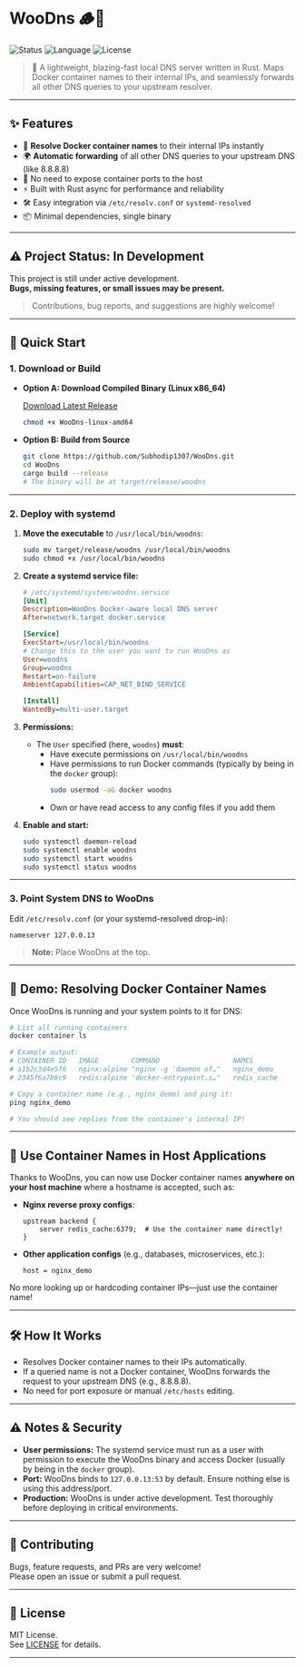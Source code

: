 # WooDns 🪵🔧

![Status](https://img.shields.io/badge/status-in--development-orange)
![Language](https://img.shields.io/badge/Rust-stable-blue)
![License](https://img.shields.io/badge/license-MIT-green)

> 🚀 A lightweight, blazing-fast local DNS server written in Rust. Maps Docker container names to their internal IPs, and seamlessly forwards all other DNS queries to your upstream resolver.

---

## ✨ Features

- 🔧 **Resolve Docker container names** to their internal IPs instantly
- 🌍 **Automatic forwarding** of all other DNS queries to your upstream DNS (like 8.8.8.8)
- 🐳 No need to expose container ports to the host
- ⚡ Built with Rust async for performance and reliability
- 🛠️ Easy integration via `/etc/resolv.conf` or `systemd-resolved`
- 📦 Minimal dependencies, single binary

---

## ⚠️ Project Status: In Development

This project is still under active development.  
**Bugs, missing features, or small issues may be present.**

> Contributions, bug reports, and suggestions are highly welcome!

---



## 🚀 Quick Start

### 1. Download or Build

- **Option A: Download Compiled Binary (Linux x86_64)**
  
  [Download Latest Release](./WooDns-linux-amd64)

  ```sh
  chmod +x WooDns-linux-amd64
  ```

- **Option B: Build from Source**

  ```sh
  git clone https://github.com/Subhodip1307/WooDns.git
  cd WooDns
  cargo build --release
  # The binary will be at target/release/woodns
  ```

---

### 2. Deploy with systemd

1. **Move the executable** to `/usr/local/bin/woodns`:

    ```sh
    sudo mv target/release/woodns /usr/local/bin/woodns
    sudo chmod +x /usr/local/bin/woodns
    ```

2. **Create a systemd service file:**

    ```ini
    # /etc/systemd/system/woodns.service
    [Unit]
    Description=WooDns Docker-aware local DNS server
    After=network.target docker.service

    [Service]
    ExecStart=/usr/local/bin/woodns
    # Change this to the user you want to run WooDns as
    User=woodns
    Group=woodns
    Restart=on-failure
    AmbientCapabilities=CAP_NET_BIND_SERVICE

    [Install]
    WantedBy=multi-user.target
    ```

3. **Permissions:**

    - The `User` specified (here, `woodns`) **must**:
      - Have execute permissions on `/usr/local/bin/woodns`
      - Have permissions to run Docker commands (typically by being in the `docker` group):
        ```sh
        sudo usermod -aG docker woodns
        ```
      - Own or have read access to any config files if you add them

4. **Enable and start:**

    ```sh
    sudo systemctl daemon-reload
    sudo systemctl enable woodns
    sudo systemctl start woodns
    sudo systemctl status woodns
    ```

---

### 3. Point System DNS to WooDns

Edit `/etc/resolv.conf` (or your systemd-resolved drop-in):

```
nameserver 127.0.0.13
```

> **Note:** Place WooDns at the top.

---

## 🐳 Demo: Resolving Docker Container Names

Once WooDns is running and your system points to it for DNS:

```sh
# List all running containers
docker container ls

# Example output:
# CONTAINER ID   IMAGE        COMMAND                  NAMES
# a1b2c3d4e5f6   nginx:alpine "nginx -g 'daemon of…"   nginx_demo
# 2345f6a7b8c9   redis:alpine "docker-entrypoint.s…"   redis_cache

# Copy a container name (e.g., nginx_demo) and ping it:
ping nginx_demo

# You should see replies from the container's internal IP!
```

---

## 🔄 Use Container Names in Host Applications

Thanks to WooDns, you can now use Docker container names **anywhere on your host machine** where a hostname is accepted, such as:

- **Nginx reverse proxy configs**:
    ```nginx
    upstream backend {
        server redis_cache:6379;  # Use the container name directly!
    }
    ```
- **Other application configs** (e.g., databases, microservices, etc.):
    ```
    host = nginx_demo
    ```

No more looking up or hardcoding container IPs—just use the container name!

---

## 🛠️ How It Works

- Resolves Docker container names to their IPs automatically.
- If a queried name is not a Docker container, WooDns forwards the request to your upstream DNS (e.g., 8.8.8.8).
- No need for port exposure or manual `/etc/hosts` editing.

---

## ⚠️ Notes & Security

- **User permissions:** The systemd service must run as a user with permission to execute the WooDns binary and access Docker (usually by being in the `docker` group).
- **Port:** WooDns binds to `127.0.0.13:53` by default. Ensure nothing else is using this address/port.
- **Production:** WooDns is under active development. Test thoroughly before deploying in critical environments.

---

## 🤝 Contributing

Bugs, feature requests, and PRs are very welcome!  
Please open an issue or submit a pull request.

---

## 📄 License

MIT License.  
See [LICENSE](./LICENSE) for details.

---
